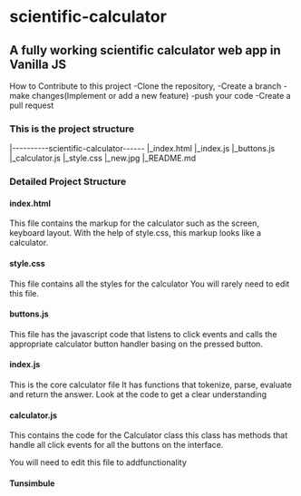 # scientific-calculator

## A fully working scientific calculator web app in Vanilla JS

How to Contribute to this project
-Clone the repository,
-Create a branch
-make changes(Implement or add a new feature)
-push your code
-Create a pull request

### This is the project structure

|----------scientific-calculator------
|_index.html
|_index.js
|_buttons.js
|_calculator.js
|_style.css
|_new.jpg
|_README.md

### Detailed Project Structure

#### index.html

This file contains the markup for the calculator such
as the screen, keyboard layout.
With the help of style.css, this markup looks
like a calculator.

#### style.css

This file contains all the styles for the calculator
You will rarely need to edit this file.

#### buttons.js

This file has the javascript code that listens to
click events and calls the appropriate calculator
button handler basing on the pressed button.

#### index.js

This is the core calculator file
It has functions that tokenize,
parse, evaluate and return the answer.
Look at the code to get a clear understanding

#### calculator.js

This contains the code for the Calculator class
this class has methods that handle all click events
for all the buttons on the interface.

You will need to edit this file to addfunctionality

#### Tunsimbule
